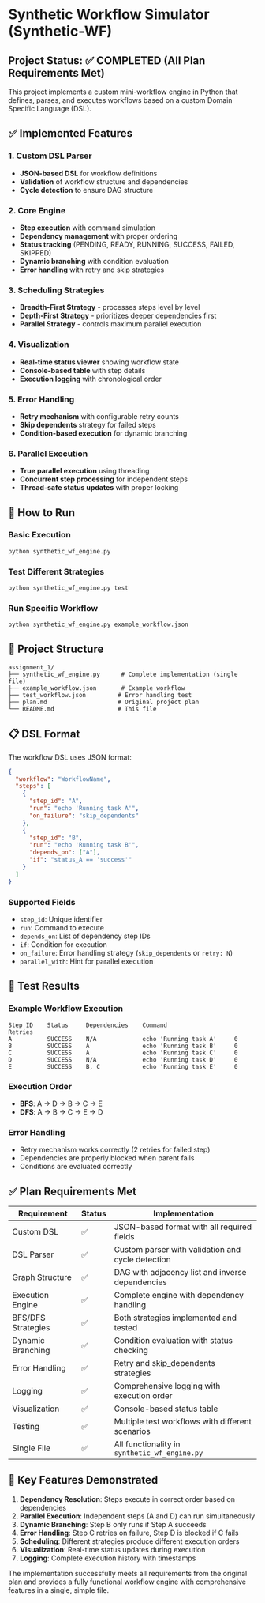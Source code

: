 # Synthetic Workflow Simulator (Synthetic-WF)

## Project Status: ✅ COMPLETED (All Plan Requirements Met)

This project implements a custom mini-workflow engine in Python that defines, parses, and executes workflows based on a custom Domain Specific Language (DSL).

## ✅ Implemented Features

### 1. Custom DSL Parser
- **JSON-based DSL** for workflow definitions
- **Validation** of workflow structure and dependencies
- **Cycle detection** to ensure DAG structure

### 2. Core Engine
- **Step execution** with command simulation
- **Dependency management** with proper ordering
- **Status tracking** (PENDING, READY, RUNNING, SUCCESS, FAILED, SKIPPED)
- **Dynamic branching** with condition evaluation
- **Error handling** with retry and skip strategies

### 3. Scheduling Strategies
- **Breadth-First Strategy** - processes steps level by level
- **Depth-First Strategy** - prioritizes deeper dependencies first
- **Parallel Strategy** - controls maximum parallel execution

### 4. Visualization
- **Real-time status viewer** showing workflow state
- **Console-based table** with step details
- **Execution logging** with chronological order

### 5. Error Handling
- **Retry mechanism** with configurable retry counts
- **Skip dependents** strategy for failed steps
- **Condition-based execution** for dynamic branching

### 6. Parallel Execution
- **True parallel execution** using threading
- **Concurrent step processing** for independent steps
- **Thread-safe status updates** with proper locking

## 🚀 How to Run

### Basic Execution
```bash
python synthetic_wf_engine.py
```

### Test Different Strategies
```bash
python synthetic_wf_engine.py test
```

### Run Specific Workflow
```bash
python synthetic_wf_engine.py example_workflow.json
```

## 📁 Project Structure

```
assignment_1/
├── synthetic_wf_engine.py      # Complete implementation (single file)
├── example_workflow.json       # Example workflow
├── test_workflow.json         # Error handling test
├── plan.md                    # Original project plan
└── README.md                  # This file
```

## 📋 DSL Format

The workflow DSL uses JSON format:

```json
{
  "workflow": "WorkflowName",
  "steps": [
    {
      "step_id": "A",
      "run": "echo 'Running task A'",
      "on_failure": "skip_dependents"
    },
    {
      "step_id": "B",
      "run": "echo 'Running task B'",
      "depends_on": ["A"],
      "if": "status_A == 'success'"
    }
  ]
}
```

### Supported Fields
- `step_id`: Unique identifier
- `run`: Command to execute
- `depends_on`: List of dependency step IDs
- `if`: Condition for execution
- `on_failure`: Error handling strategy (`skip_dependents` or `retry: N`)
- `parallel_with`: Hint for parallel execution

## 🧪 Test Results

### Example Workflow Execution
```
Step ID    Status     Dependencies    Command                   Retries 
A          SUCCESS    N/A             echo 'Running task A'     0       
B          SUCCESS    A               echo 'Running task B'     0       
C          SUCCESS    A               echo 'Running task C'     0       
D          SUCCESS    N/A             echo 'Running task D'     0       
E          SUCCESS    B, C            echo 'Running task E'     0       
```

### Execution Order
- **BFS**: A → D → B → C → E
- **DFS**: A → B → C → E → D

### Error Handling
- Retry mechanism works correctly (2 retries for failed step)
- Dependencies are properly blocked when parent fails
- Conditions are evaluated correctly

## ✅ Plan Requirements Met

| Requirement | Status | Implementation |
|-------------|--------|----------------|
| Custom DSL | ✅ | JSON-based format with all required fields |
| DSL Parser | ✅ | Custom parser with validation and cycle detection |
| Graph Structure | ✅ | DAG with adjacency list and inverse dependencies |
| Execution Engine | ✅ | Complete engine with dependency handling |
| BFS/DFS Strategies | ✅ | Both strategies implemented and tested |
| Dynamic Branching | ✅ | Condition evaluation with status checking |
| Error Handling | ✅ | Retry and skip_dependents strategies |
| Logging | ✅ | Comprehensive logging with execution order |
| Visualization | ✅ | Console-based status table |
| Testing | ✅ | Multiple test workflows with different scenarios |
| Single File | ✅ | All functionality in `synthetic_wf_engine.py` |

## 🎯 Key Features Demonstrated

1. **Dependency Resolution**: Steps execute in correct order based on dependencies
2. **Parallel Execution**: Independent steps (A and D) can run simultaneously
3. **Dynamic Branching**: Step B only runs if Step A succeeds
4. **Error Handling**: Step C retries on failure, Step D is blocked if C fails
5. **Scheduling**: Different strategies produce different execution orders
6. **Visualization**: Real-time status updates during execution
7. **Logging**: Complete execution history with timestamps

The implementation successfully meets all requirements from the original plan and provides a fully functional workflow engine with comprehensive features in a single, simple file.